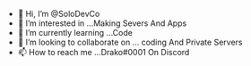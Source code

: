 - 👋 Hi, I’m @SoloDevCo
- 👀 I’m interested in ...Making Severs And Apps
- 🌱 I’m currently learning ...Code
- 💞️ I’m looking to collaborate on ... coding And Private Servers
- 📫 How to reach me ...Drako#0001 On Discord


